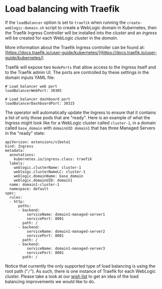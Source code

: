 # Load balancing with Traefik

If the `loadBalancer` option is set to `traefik` when running the `create-weblogic-domain.sh` script to create a WebLogic domain in Kubernetes, then the Traefik Ingress Controller will be installed into the *cluster* and an *ingress* will be created for each WebLogic *cluster* in the *domain*.

More information about the Traefik Ingress controller can be found at: [https://docs.traefik.io/user-guide/kubernetes/](https://docs.traefik.io/user-guide/kubernetes/)

Traefik will expose two `NodePorts` that allow access to the Ingress itself and to the Traefik admin UI.  The ports are controlled by these settings in the domain inputs YAML file:

```
# Load balancer web port
loadBalancerWebPort: 30305

# Load balancer dashboard port
loadBalancerDashboardPort: 30315
```
The operator will automatically update the Ingress to ensure that it contains a list of only those pods that are "ready".  Here is an example of what the Ingress might look like for a WebLogic cluster called `cluster-1`, in a domain called `base_domain` with `domainUID domain1` that has three Managed Servers in the "ready" state:

```
apiVersion: extensions/v1beta1
kind: Ingress
metadata:
  annotations:
    kubernetes.io/ingress.class: traefik
  labels:
    weblogic.clusterName: cluster-1
    webloigc.clusterNameLC: cluster-1
    weblogic.domainName: base_domain
    weblogic.domainUID: domain1
  name: domain1-cluster-1
  namespace: default
spec:
  rules:
  - http:
      paths:
      - backend:
          serviceName: domain1-managed-server1
          servicePort: 8001
        path: /
      - backend:
          serviceName: domain1-managed-server2
          servicePort: 8001
        path: /
      - backend:
          serviceName: domain1-managed-server3
          servicePort: 8001
        path: /
```

Notice that currently the only supported type of load balancing is using the root path ("`/`").  As such, there is one instance of Traefik for each WebLogic cluster.  Please take a look at our [wish list](https://github.com/oracle/weblogic-kubernetes-operator/wiki/Wish-list) to get an idea of the load balancing improvements we would like to do.
